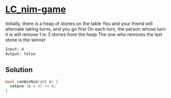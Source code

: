 # [LC_nim-game](https://leetcode.com/problems/nim-game)

Initially, there is a heap of stones on the table
You and your friend will alternate taking turns, and you go first
On each turn, the person whose turn it is will remove 1 to 3 stones from the heap
The one who removes the last stone is the winner

```txt
Input: 4
Output: false
```

## Solution

```cpp
bool canWinNim(int n) {
  return (n % 4) != 0;
}
```
